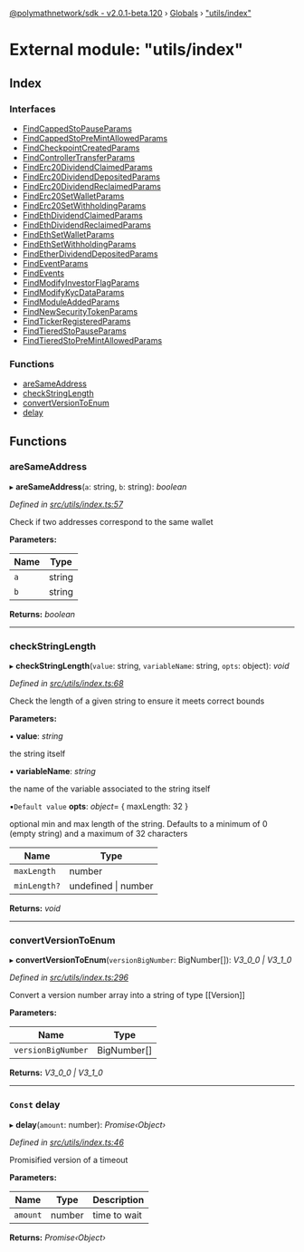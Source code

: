 [@polymathnetwork/sdk - v2.0.1-beta.120](../README.md) › [Globals](../globals.md) › ["utils/index"](_utils_index_.md)

# External module: "utils/index"

## Index

### Interfaces

- [FindCappedStoPauseParams](../interfaces/_utils_index_.findcappedstopauseparams.md)
- [FindCappedStoPreMintAllowedParams](../interfaces/_utils_index_.findcappedstopremintallowedparams.md)
- [FindCheckpointCreatedParams](../interfaces/_utils_index_.findcheckpointcreatedparams.md)
- [FindControllerTransferParams](../interfaces/_utils_index_.findcontrollertransferparams.md)
- [FindErc20DividendClaimedParams](../interfaces/_utils_index_.finderc20dividendclaimedparams.md)
- [FindErc20DividendDepositedParams](../interfaces/_utils_index_.finderc20dividenddepositedparams.md)
- [FindErc20DividendReclaimedParams](../interfaces/_utils_index_.finderc20dividendreclaimedparams.md)
- [FindErc20SetWalletParams](../interfaces/_utils_index_.finderc20setwalletparams.md)
- [FindErc20SetWithholdingParams](../interfaces/_utils_index_.finderc20setwithholdingparams.md)
- [FindEthDividendClaimedParams](../interfaces/_utils_index_.findethdividendclaimedparams.md)
- [FindEthDividendReclaimedParams](../interfaces/_utils_index_.findethdividendreclaimedparams.md)
- [FindEthSetWalletParams](../interfaces/_utils_index_.findethsetwalletparams.md)
- [FindEthSetWithholdingParams](../interfaces/_utils_index_.findethsetwithholdingparams.md)
- [FindEtherDividendDepositedParams](../interfaces/_utils_index_.findetherdividenddepositedparams.md)
- [FindEventParams](../interfaces/_utils_index_.findeventparams.md)
- [FindEvents](../interfaces/_utils_index_.findevents.md)
- [FindModifyInvestorFlagParams](../interfaces/_utils_index_.findmodifyinvestorflagparams.md)
- [FindModifyKycDataParams](../interfaces/_utils_index_.findmodifykycdataparams.md)
- [FindModuleAddedParams](../interfaces/_utils_index_.findmoduleaddedparams.md)
- [FindNewSecurityTokenParams](../interfaces/_utils_index_.findnewsecuritytokenparams.md)
- [FindTickerRegisteredParams](../interfaces/_utils_index_.findtickerregisteredparams.md)
- [FindTieredStoPauseParams](../interfaces/_utils_index_.findtieredstopauseparams.md)
- [FindTieredStoPreMintAllowedParams](../interfaces/_utils_index_.findtieredstopremintallowedparams.md)

### Functions

- [areSameAddress](_utils_index_.md#aresameaddress)
- [checkStringLength](_utils_index_.md#checkstringlength)
- [convertVersionToEnum](_utils_index_.md#convertversiontoenum)
- [delay](_utils_index_.md#const-delay)

## Functions

### areSameAddress

▸ **areSameAddress**(`a`: string, `b`: string): _boolean_

_Defined in [src/utils/index.ts:57](https://github.com/PolymathNetwork/polymath-sdk/blob/1da5bc5/src/utils/index.ts#L57)_

Check if two addresses correspond to the same wallet

**Parameters:**

| Name | Type   |
| ---- | ------ |
| `a`  | string |
| `b`  | string |

**Returns:** _boolean_

---

### checkStringLength

▸ **checkStringLength**(`value`: string, `variableName`: string, `opts`: object): _void_

_Defined in [src/utils/index.ts:68](https://github.com/PolymathNetwork/polymath-sdk/blob/1da5bc5/src/utils/index.ts#L68)_

Check the length of a given string to ensure it meets correct bounds

**Parameters:**

▪ **value**: _string_

the string itself

▪ **variableName**: _string_

the name of the variable associated to the string itself

▪`Default value` **opts**: _object_= { maxLength: 32 }

optional min and max length of the string. Defaults to a minimum of 0 (empty string) and a maximum of 32 characters

| Name         | Type                    |
| ------------ | ----------------------- |
| `maxLength`  | number                  |
| `minLength?` | undefined &#124; number |

**Returns:** _void_

---

### convertVersionToEnum

▸ **convertVersionToEnum**(`versionBigNumber`: BigNumber[]): _V3_0_0 | V3_1_0_

_Defined in [src/utils/index.ts:296](https://github.com/PolymathNetwork/polymath-sdk/blob/1da5bc5/src/utils/index.ts#L296)_

Convert a version number array into a string of type [[Version]]

**Parameters:**

| Name               | Type        |
| ------------------ | ----------- |
| `versionBigNumber` | BigNumber[] |

**Returns:** _V3_0_0 | V3_1_0_

---

### `Const` delay

▸ **delay**(`amount`: number): _Promise‹Object›_

_Defined in [src/utils/index.ts:46](https://github.com/PolymathNetwork/polymath-sdk/blob/1da5bc5/src/utils/index.ts#L46)_

Promisified version of a timeout

**Parameters:**

| Name     | Type   | Description  |
| -------- | ------ | ------------ |
| `amount` | number | time to wait |

**Returns:** _Promise‹Object›_
